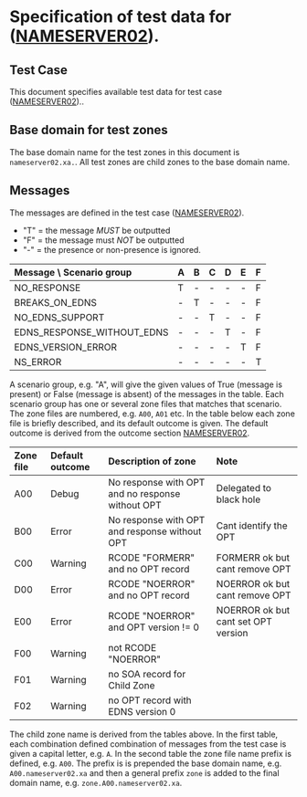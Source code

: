 # Specification of test data for ([NAMESERVER02]).

## Test Case
This document specifies available test data for test case ([NAMESERVER02])..

## Base domain for test zones

The base domain name for the test zones in this document is
`nameserver02.xa.`. All test zones are child zones to the base domain name.

## Messages
The messages are defined in the test case ([NAMESERVER02]).

* "T" = the message _MUST_ be outputted
* "F" = the message must _NOT_ be outputted
* "-" = the presence or non-presence is ignored.

Message \ Scenario group          | A | B | C | D | E | F
:---------------------------------|:--|:--|:--|:--|:--|:--
NO_RESPONSE                       | T | - | - | - | - | F
BREAKS_ON_EDNS                    | - | T | - | - | - | F
NO_EDNS_SUPPORT                   | - | - | T | - | - | F
EDNS_RESPONSE_WITHOUT_EDNS        | - | - | - | T | - | F
EDNS_VERSION_ERROR                | - | - | - | - | T | F
NS_ERROR                          | - | - | - | - | - | T 

A scenario group, e.g. "A", will give the given values of True (message
is present) or False (message is absent) of the messages in the table.
Each scenario group has one or several zone files that matches that
scenario. The zone files are numbered, e.g. `A00`, `A01` etc. In the
table below each zone file is briefly described, and its default
outcome is given. The default outcome is derived from the outcome section
[NAMESERVER02].

Zone file|Default outcome|Description of zone                                 | Note
:--------|:--------------|:---------------------------------------------------|:-------------------------------------------
A00      |Debug          |No response with OPT and no response without OPT    | Delegated to black hole
B00      |Error          |No response with OPT and response without OPT       | Cant identify the OPT
C00      |Warning        |RCODE "FORMERR" and no OPT record                   | FORMERR ok but cant remove OPT
D00      |Error          |RCODE "NOERROR" and no OPT record                   | NOERROR ok but cant remove OPT
E00      |Error          |RCODE "NOERROR" and OPT version != 0                | NOERROR ok but cant set OPT version
F00      |Warning        |not RCODE "NOERROR"                                 | 
F01      |Warning        |no SOA record for Child Zone                        |
F02      |Warning        |no OPT record with EDNS version 0                   |

The child zone name is derived from the tables above. In the first table, each combination
defined combination of messages from the test case is given a capital letter, e.g. `A`. In
the second table the zone file name prefix is defined, e.g. `A00`. The prefix is is prepended
the base domain name, e.g. `A00.nameserver02.xa` and then a general prefix
`zone` is added to the final domain name, e.g. `zone.A00.nameserver02.xa`.


[NAMESERVER02]:                  ../../specifications/tests/Nameserver-TP/nameserver02.md
